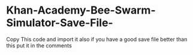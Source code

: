 # Khan-Academy-Bee-Swarm-Simulator-Save-File-
Copy This code and import it also if you have a good save file better than this put it in the comments 
